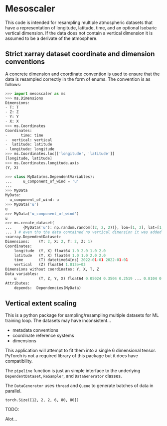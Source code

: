 # Mesoscaler

This code is intended for resampling multiple atmospheric datasets that have a
representation of longitude, latitude, time, and an optional Isobaric
vertical dimension. If the data does not contain a vertical dimension it is
assumed to be a derivate of the atmosphere.

## Strict xarray dataset coordinate and dimension conventions

A concrete dimension and coordinate convention is used to ensure that the
data is resampled correctly in the form of enums. The convention is as follows:

```python
>>> import mesoscaler as ms
>>> ms.Dimensions
Dimensions:
- T: T
- Z: Z
- Y: Y
- X: X
>>> ms.Coordinates
Coordinates:
-      time: time
-  vertical: vertical
-  latitude: latitude
- longitude: longitude
>>> ms.Coordinates.loc[['longitude', 'latitude']]
[longitude, latitude]
>>> ms.Coordinates.longitude.axis
(Y, X)
```

```python
>>> class MyData(ms.DependentVariables):
...     u_component_of_wind = 'u'
... 
>>> MyData
MyData:
- u_component_of_wind: u
>>> MyData('u')
u
>>> MyData('u_component_of_wind')
u
>>> ms.create_dataset(
...     {MyData('u'): np.random.random((2, 2, 2))}, lon=[1, 2], lat=[1, 2], time=["2022-01-01", "2022-01-01"]
... ) # even tho the data contained no vertical dimension it was added and assumed to be either near surface or derived atmospheric parameter
<xarray.DependentDataset>
Dimensions:    (Y: 2, X: 2, T: 2, Z: 1)
Coordinates:
    longitude  (Y, X) float64 1.0 2.0 1.0 2.0
    latitude   (Y, X) float64 1.0 1.0 2.0 2.0
    time       (T) datetime64[ns] 2022-01-01 2022-01-01
    vertical   (Z) float64 1.013e+03
Dimensions without coordinates: Y, X, T, Z
Data variables:
    u          (T, Z, Y, X) float64 0.05024 0.3504 0.2519 ... 0.8104 0.6795
Attributes:
    depends:  Dependencies(MyData)
```

## Vertical extent scaling

This is a python package for sampling/resampling multiple datasets for ML training loop. The datasets may have inconsistent...

- metadata conventions
- coordinate reference systems
- dimensions

This application will attempt to fit them into a single 6 dimensional tensor. PyTorch is not a required library
of this package but it does have compatibility.

The `pipeline` function is just an simple interface to the underlying `DependentDataset`, `ReSampler`, and `DataGenerator` classes.

The `DataGenerator` uses `thread` and `Queue` to generate batches of data in parallel.

```text
torch.Size([12, 2, 2, 6, 80, 80])
```

TODO:

Alot...
